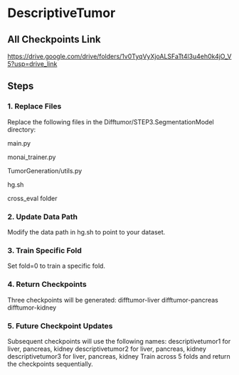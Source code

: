 # DescriptiveTumor

## All Checkpoints Link
https://drive.google.com/drive/folders/1v0TyqVyXjoALSFaTt4l3u4eh0k4jO_V5?usp=drive_link

## Steps
### 1. Replace Files
Replace the following files in the Difftumor/STEP3.SegmentationModel directory:

main.py

monai_trainer.py

TumorGeneration/utils.py

hg.sh

cross_eval folder

### 2. Update Data Path
Modify the data path in hg.sh to point to your dataset.
### 3. Train Specific Fold
Set fold=0 to train a specific fold.
### 4. Return Checkpoints
Three checkpoints will be generated:
difftumor-liver
difftumor-pancreas
difftumor-kidney
### 5. Future Checkpoint Updates
Subsequent checkpoints will use the following names:
descriptivetumor1 for liver, pancreas, kidney
descriptivetumor2 for liver, pancreas, kidney
descriptivetumor3 for liver, pancreas, kidney
Train across 5 folds and return the checkpoints sequentially.
